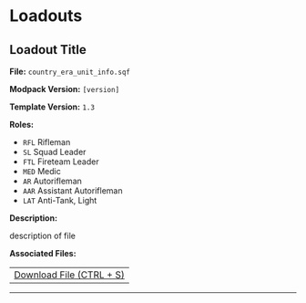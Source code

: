 # Loadouts

## Loadout Title
**File:** `country_era_unit_info.sqf`

**Modpack Version:** `[version]`

**Template Version:** `1.3`

**Roles:** 
- `RFL` Rifleman
- `SL` Squad Leader
- `FTL` Fireteam Leader
- `MED` Medic
- `AR` Autorifleman
- `AAR` Assistant Autorifleman
- `LAT` Anti-Tank, Light

**Description:**
<!-- Description -->
description of file

<!-- File Meta Data e.g. **Country:** Russia -->


**Associated Files:**
<!-- List of templates associated with this e.g. garage and logistics templates -->

<table>
  <tr>
    <td><a download href="url">Download File (CTRL + S)</a></td>
  </tr>
</table>

---
